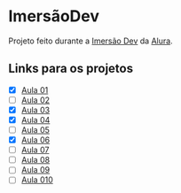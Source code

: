 # ImersãoDev

Projeto feito durante a [Imersão Dev](https://imersao.dev) da [Alura](https://alura.com.br).

## Links para os projetos

- [x] [Aula 01](https://https://imersaodev.vercel.app/aula1)
- [ ] [Aula 02](https://https://imersaodev.vercel.app/aula2)
- [x] [Aula 03](https://https://imersaodev.vercel.app/aula3)
- [x] [Aula 04](https://https://imersaodev.vercel.app/aula4)
- [ ] [Aula 05](https://https://imersaodev.vercel.app/aula5)
- [x] [Aula 06](https://https://imersaodev.vercel.app/aula6)
- [ ] [Aula 07](https://https://imersaodev.vercel.app/aula7)
- [ ] [Aula 08](https://https://imersaodev.vercel.app/aula8)
- [ ] [Aula 09](https://https://imersaodev.vercel.app/aula9)
- [ ] [Aula 010](https://https://imersaodev.vercel.app/aula10)
